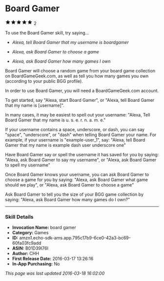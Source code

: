 # Board Gamer
![5 stars](../../../images/ic_star_black_18dp_1x.png)![5 stars](../../../images/ic_star_black_18dp_1x.png)![5 stars](../../../images/ic_star_black_18dp_1x.png)![5 stars](../../../images/ic_star_black_18dp_1x.png)![5 stars](../../../images/ic_star_black_18dp_1x.png) 2

To use the Board Gamer skill, try saying...

* *Alexa, tell Board Gamer that my username is boardgamer*

* *Alexa, ask Board Gamer to choose a game*

* *Alexa, ask Board Gamer how many games I own*

Board Gamer will choose a random game from your board game collection on BoardGameGeek.com, as well as tell you how many games you own (according to your public BGG profile).

In order to use Board Gamer, you will need a BoardGameGeek.com account.

To get started, say "Alexa, start Board Gamer", or "Alexa, tell Board Gamer that my name is [username]".

In many cases, it may be easiest to spell out your username:
"Alexa, Tell Board Gamer that my name is u. s. e. r. n. a. m. e."

If your username contains a space, underscore, or dash, you can say "space", "underscore", or "dash" when telling Board Gamer your name. For example, if your username is "example-user_1", say:
"Alexa, tell Board Gamer that my name is example dash user underscore one"

Have Board Gamer say or spell the username it has saved for you by saying:
"Alexa, ask Board Gamer to say my username", or
"Alexa, ask Board Gamer to spell my username"

Once Board Gamer knows your username, you can ask Board Gamer to choose a game for you by saying:
"Alexa, ask Board Gamer what game should we play", or
"Alexa, ask Board Gamer to choose a game"

Ask Board Gamer to tell you the size of your BGG game collection by saying:
"Alexa, ask Board Gamer how many games do I own?"

***

### Skill Details

* **Invocation Name:** board gamer
* **Category:** Games
* **ID:** amzn1.echo-sdk-ams.app.795c17b9-6ce0-42a3-bc69-60fa03fc9add
* **ASIN:** B01D39I76I
* **Author:** CHH
* **First Release Date:** 2016-03-17 13:26:16
* **In-App Purchasing:** No

*This page was last updated 2016-03-18 16:02:00*
